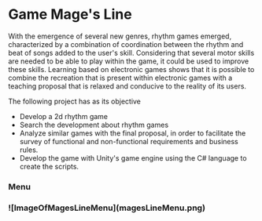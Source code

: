 # Game Mage's Line

<p>With the emergence of several new genres, rhythm games emerged, characterized by a combination of coordination between the rhythm and beat of songs added to the user's skill. Considering that several motor skills are needed to be able to play within the game, it could be used to improve these skills. Learning based on electronic games shows that it is possible to combine the recreation that is present within electronic games with a teaching proposal that is relaxed and conducive to the reality of its users.<p>
  
The following project has as its objective
  * Develop a 2d rhythm game
  * Search the development about rhythm games
  * Analyze similar games with the final proposal, in order to facilitate the survey of functional and non-functional requirements and business rules.
  * Develop the game with Unity's game engine using the C# language to create the scripts.

<h3>Menu<h3>
![ImageOfMagesLineMenu](magesLineMenu.png)
